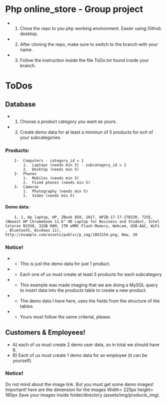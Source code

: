 # Php online_store - Group project
- 1) Clone the repo to you php working environment. Easier using Github desktop.
- 2) After cloning the repo, make sure to switch to the branch with your name.
- 3) Follow the instruction inside the file ToDo.txt found inside your branch.
# ToDos
## Database
- 1) Choose a product category you want as yours.
- 2) Create demo data for at least a minimun of 5 products for ech of your subcategories.
### Products:
        1-  Computers - category_id = 1
            1.	Laptops (needs min 5) - subcategory_id = 1
            2.	Desktop (needs min 5)
        2-	Phones
            1.	Mobiles (needs min 5)
            2.	Fixed phones (needs min 5)
        3-	Cameras
            1.	Photography (needs min 5)
            2.	Video (needs min 5)
#### Demo data: 
        1, 1, Hp laptop, HP, ZBook 850, 2017, HPZB-17-I7-1TB32R, 725E, (Newest HP Chromebook 11.6" HD Laptop for Business and Student, Intel Celeron N3350, 32GB RAM, 1TB eMMC Flash Memory, Webcam, USB-A&C, WiFi , Bluetooth, Windows 11), http://example.com/assets/public/p_img/1863254.png, New, 20
### Notice!
- - This is just the demo data for just 1 product. 
- - Each one of us must create at least 5 products for each subcategory
- - This example was made imaging that we are doing a MySQL query to insert data into the products table to create a new product.
- - The demo data I have here, uses the fields from the structure of  the tables.
- - Yours must follow the same criterial, please.
## Customers & Employees!
- A)	each of us must create 2 demo user data, so in total we should have 6.
- B)	Each of us must create 1 demo data for an employee (it can be yourself).
### Notice!
Do not mind about the image link.
But you must get some demo images! Important!
here are the dimension for the images 
Width= 225px
height= 180px
Save your images inside folder/directory (assets/img/products_img). 
